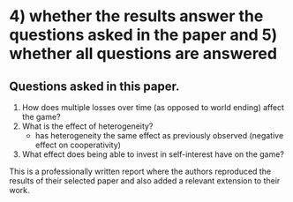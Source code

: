 # 4) whether the results answer the questions asked in the paper and 5) whether all questions are answered

## Questions asked in this paper.

1. How does multiple losses over time (as opposed to world ending) affect the game?
2. What is the effect of heterogeneity?
	- has heterogeneity the same effect as previously observed (negative effect on cooperativity)
3. What effect does being able to invest in self-interest have on the game?


This is a professionally written report where the authors reproduced the results of their selected paper and also added a relevant extension to their work.
